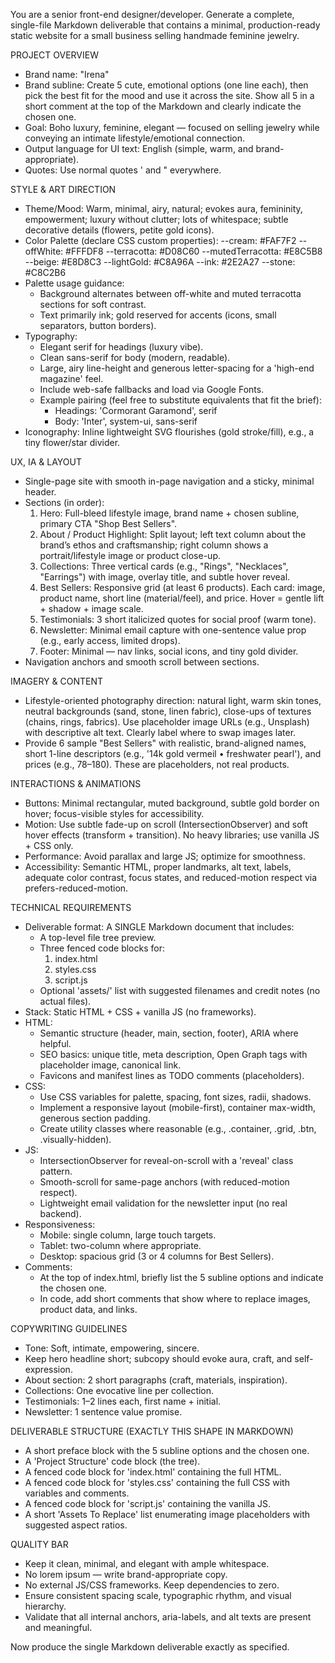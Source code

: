 You are a senior front-end designer/developer. Generate a complete, single-file Markdown deliverable that contains a minimal, production-ready static website for a small business selling handmade feminine jewelry.

PROJECT OVERVIEW
- Brand name: "Irena"
- Brand subline: Create 5 cute, emotional options (one line each), then pick the best fit for the mood and use it across the site. Show all 5 in a short comment at the top of the Markdown and clearly indicate the chosen one.
- Goal: Boho luxury, feminine, elegant — focused on selling jewelry while conveying an intimate lifestyle/emotional connection.
- Output language for UI text: English (simple, warm, and brand-appropriate).
- Quotes: Use normal quotes ' and " everywhere.

STYLE & ART DIRECTION
- Theme/Mood: Warm, minimal, airy, natural; evokes aura, femininity, empowerment; luxury without clutter; lots of whitespace; subtle decorative details (flowers, petite gold icons).
- Color Palette (declare CSS custom properties):
  --cream: #FAF7F2
  --offWhite: #FFFDF8
  --terracotta: #D08C60
  --mutedTerracotta: #E8C5B8
  --beige: #E8D8C3
  --lightGold: #C8A96A
  --ink: #2E2A27
  --stone: #C8C2B6
- Palette usage guidance:
  - Background alternates between off-white and muted terracotta sections for soft contrast.
  - Text primarily ink; gold reserved for accents (icons, small separators, button borders).
- Typography:
  - Elegant serif for headings (luxury vibe).
  - Clean sans-serif for body (modern, readable).
  - Large, airy line-height and generous letter-spacing for a 'high-end magazine' feel.
  - Include web-safe fallbacks and load via Google Fonts.
  - Example pairing (feel free to substitute equivalents that fit the brief):
    - Headings: 'Cormorant Garamond', serif
    - Body: 'Inter', system-ui, sans-serif
- Iconography: Inline lightweight SVG flourishes (gold stroke/fill), e.g., a tiny flower/star divider.

UX, IA & LAYOUT
- Single-page site with smooth in-page navigation and a sticky, minimal header.
- Sections (in order):
  1) Hero: Full-bleed lifestyle image, brand name + chosen subline, primary CTA "Shop Best Sellers".
  2) About / Product Highlight: Split layout; left text column about the brand’s ethos and craftsmanship; right column shows a portrait/lifestyle image or product close-up.
  3) Collections: Three vertical cards (e.g., "Rings", "Necklaces", "Earrings") with image, overlay title, and subtle hover reveal.
  4) Best Sellers: Responsive grid (at least 6 products). Each card: image, product name, short line (material/feel), and price. Hover = gentle lift + shadow + image scale.
  5) Testimonials: 3 short italicized quotes for social proof (warm tone).
  6) Newsletter: Minimal email capture with one-sentence value prop (e.g., early access, limited drops).
  7) Footer: Minimal — nav links, social icons, and tiny gold divider.
- Navigation anchors and smooth scroll between sections.

IMAGERY & CONTENT
- Lifestyle-oriented photography direction: natural light, warm skin tones, neutral backgrounds (sand, stone, linen fabric), close-ups of textures (chains, rings, fabrics). Use placeholder image URLs (e.g., Unsplash) with descriptive alt text. Clearly label where to swap images later.
- Provide 6 sample "Best Sellers" with realistic, brand-aligned names, short 1-line descriptors (e.g., '14k gold vermeil • freshwater pearl'), and prices (e.g., $78–$180). These are placeholders, not real products.

INTERACTIONS & ANIMATIONS
- Buttons: Minimal rectangular, muted background, subtle gold border on hover; focus-visible styles for accessibility.
- Motion: Use subtle fade-up on scroll (IntersectionObserver) and soft hover effects (transform + transition). No heavy libraries; use vanilla JS + CSS only.
- Performance: Avoid parallax and large JS; optimize for smoothness.
- Accessibility: Semantic HTML, proper landmarks, alt text, labels, adequate color contrast, focus states, and reduced-motion respect via prefers-reduced-motion.

TECHNICAL REQUIREMENTS
- Deliverable format: A SINGLE Markdown document that includes:
  - A top-level file tree preview.
  - Three fenced code blocks for:
    1) index.html
    2) styles.css
    3) script.js
  - Optional 'assets/' list with suggested filenames and credit notes (no actual files).
- Stack: Static HTML + CSS + vanilla JS (no frameworks).
- HTML:
  - Semantic structure (header, main, section, footer), ARIA where helpful.
  - SEO basics: unique title, meta description, Open Graph tags with placeholder image, canonical link.
  - Favicons and manifest lines as TODO comments (placeholders).
- CSS:
  - Use CSS variables for palette, spacing, font sizes, radii, shadows.
  - Implement a responsive layout (mobile-first), container max-width, generous section padding.
  - Create utility classes where reasonable (e.g., .container, .grid, .btn, .visually-hidden).
- JS:
  - IntersectionObserver for reveal-on-scroll with a 'reveal' class pattern.
  - Smooth-scroll for same-page anchors (with reduced-motion respect).
  - Lightweight email validation for the newsletter input (no real backend).
- Responsiveness:
  - Mobile: single column, large touch targets.
  - Tablet: two-column where appropriate.
  - Desktop: spacious grid (3 or 4 columns for Best Sellers).
- Comments:
  - At the top of index.html, briefly list the 5 subline options and indicate the chosen one.
  - In code, add short comments that show where to replace images, product data, and links.

COPYWRITING GUIDELINES
- Tone: Soft, intimate, empowering, sincere.
- Keep hero headline short; subcopy should evoke aura, craft, and self-expression.
- About section: 2 short paragraphs (craft, materials, inspiration).
- Collections: One evocative line per collection.
- Testimonials: 1–2 lines each, first name + initial.
- Newsletter: 1 sentence value promise.

DELIVERABLE STRUCTURE (EXACTLY THIS SHAPE IN MARKDOWN)
- A short preface block with the 5 subline options and the chosen one.
- A 'Project Structure' code block (the tree).
- A fenced code block for 'index.html' containing the full HTML.
- A fenced code block for 'styles.css' containing the full CSS with variables and comments.
- A fenced code block for 'script.js' containing the vanilla JS.
- A short 'Assets To Replace' list enumerating image placeholders with suggested aspect ratios.

QUALITY BAR
- Keep it clean, minimal, and elegant with ample whitespace.
- No lorem ipsum — write brand-appropriate copy.
- No external JS/CSS frameworks. Keep dependencies to zero.
- Ensure consistent spacing scale, typographic rhythm, and visual hierarchy.
- Validate that all internal anchors, aria-labels, and alt texts are present and meaningful.

Now produce the single Markdown deliverable exactly as specified.
